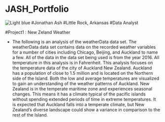 # JASH_Portfolio
![Light blue](https://user-images.githubusercontent.com/82967749/128938046-6c308e9a-14a0-48c2-b532-7752969959d7.png)
#Jonathan Ash
#Little Rock, Arkansas
#Data Analyst

#Project1 : New Zeland Weather
* The following is an analysis of the weatherData data set. The weatherData data set contains data on the recorded weather variables for a number of cities including Chicago, Beijing, and Auckland to name a few. All of the data in the data set being used is from the year 2016. All temperature in this analysis is in Fahrenheit. This analysis focuses on the temperature data of the city of Auckland New Zealand. Auckland has a population of close to 1.5 million and is located on the Northern side of the Island. Both the low and average temperatures are visualized to gain an understanding of the weather patterns of Auckland. New Zealand is in the temperate maritime zone and experiences seasonal changes. This means it has a climate typical of the pacific islands without spending extended periods of time in extreme temperatures. It is expected that Auckland falls into a temperate climate, but New Zealand’s diverse landscape could show a variance in comparison to the rest of the Island.
